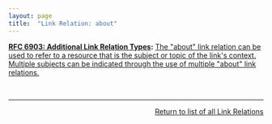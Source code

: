 ```yaml
---
layout: page
title:  "Link Relation: about"
---
```


**[RFC 6903: Additional Link Relation Types](/specs/IETF/RFC/6903 "This specification defines a number of additional link relation types that can used for a range of purposes in a variety of applications types."):** [The "about" link relation can be used to refer to a resource that is the subject or topic of the link's context. Multiple subjects can be indicated through the use of multiple "about" link relations.](http://tools.ietf.org/html/rfc6903#section-2)

<br/>
<hr/>

<p style="text-align: right"><a href="../link-relations">Return to list of all Link Relations</a></p>
